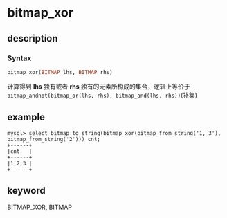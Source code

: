 # bitmap_xor

## description

### Syntax

```Haskell
bitmap_xor(BITMAP lhs, BITMAP rhs)
```

计算得到 **lhs** 独有或者 **rhs** 独有的元素所构成的集合，逻辑上等价于`bitmap_andnot(bitmap_or(lhs, rhs), bitmap_and(lhs, rhs))`(补集)

## example

```plain text
mysql> select bitmap_to_string(bitmap_xor(bitmap_from_string('1, 3'), bitmap_from_string('2'))) cnt;
+------+
|cnt   |
+------+
|1,2,3 |
+------+
```

## keyword

BITMAP_XOR,  BITMAP

